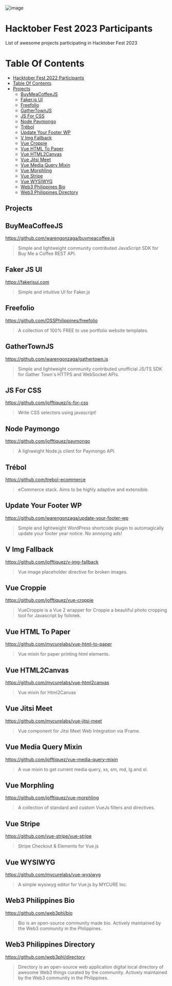 ![image](https://github.com/OSSPhilippines/hacktober-fest-2022-participants/assets/8638243/b28c0bbc-7fb8-4c47-8637-c20baee096b0)


# Hacktober Fest 2023 Participants

List of awesome projects participating in Hacktober Fest 2023

# Table Of Contents

- [Hacktober Fest 2022 Participants](#hacktober-fest-2022-participants)
- [Table Of Contents](#table-of-contents)
- [Projects](#projects)
  - [BuyMeaCoffeeJS](#buymeacoffeejs)
  - [Faker.js UI](#faker-js-ui)
  - [Freefolio](#freefolio)
  - [GatherTownJS](#gathertownjs)
  - [JS For CSS](#js-for-css)
  - [Node Paymongo](#node-paymongo)
  - [Trébol](#trébol)
  - [Update Your Footer WP](#update-your-footer-wp)
  - [V Img Fallback](#v-img-fallback)
  - [Vue Croppie](#vue-croppie)
  - [Vue HTML To Paper](#vue-html-to-paper)
  - [Vue HTML2Canvas](#vue-html2canvas)
  - [Vue Jitsi Meet](#vue-jitsi-meet)
  - [Vue Media Query Mixin](#vue-media-query-mixin)
  - [Vue Morphling](#vue-morphling)
  - [Vue Stripe](#vue-stripe)
  - [Vue WYSIWYG](#vue-wysiwyg)
  - [Web3 Philippines Bio](#web3-philippines-bio)
  - [Web3 Philippines Directory](#web3-philippines-directory)

## Projects



## BuyMeaCoffeeJS

https://github.com/warengonzaga/buymeacoffee.js

> Simple and lightweight community contributed JavaScript SDK for Buy Me a Coffee REST API.

## Faker JS UI

https://fakerjsui.com

> Simple and intuitive UI for Faker.js

## Freefolio

https://github.com/OSSPhilippines/freefolio

> A collection of 100% FREE to use portfolio website templates.

## GatherTownJS

https://github.com/warengonzaga/gathertown.js

> Simple and lightweight community contributed unofficial JS/TS SDK for Gather Town's HTTPS and WebSocket APIs.

## JS For CSS

https://github.com/jofftiquez/js-for-css

> Write CSS selectors using javascript!

## Node Paymongo

https://github.com/jofftiquez/paymongo

> A lighweight Node.js client for Paymongo API.

## Trébol

https://github.com/trebol-ecommerce

> eCommerce stack. Aims to be highly adaptive and extensible.

## Update Your Footer WP

https://github.com/warengonzaga/update-your-footer-wp

> Simple and lightweight WordPress shortcode plugin to automagically update your footer year notice. No annoying ads!

## V Img Fallback

https://github.com/jofftiquez/v-img-fallback

> Vue image placeholder directive for broken images.

## Vue Croppie

https://github.com/jofftiquez/vue-croppie

> VueCroppie is a Vue 2 wrapper for Croppie a beautiful photo cropping tool for Javascript by foliotek.

## Vue HTML To Paper

https://github.com/mycurelabs/vue-html-to-paper

> Vue mixin for paper printing html elements.

## Vue HTML2Canvas

https://github.com/mycurelabs/vue-html2canvas

> Vue mixin for Html2Canvas

## Vue Jitsi Meet

https://github.com/mycurelabs/vue-jitsi-meet

> Vue component for Jitsi Meet Web Integration via IFrame.

## Vue Media Query Mixin

https://github.com/jofftiquez/vue-media-query-mixin

> A vue mixin to get current media query, xs, sm, md, lg and xl.

## Vue Morphling

https://github.com/jofftiquez/vue-morphling 

> A collection of standard and custom VueJs filters and directives.

## Vue Stripe

https://github.com/vue-stripe/vue-stripe

> Stripe Checkout & Elements for Vue.js

## Vue WYSIWYG

https://github.com/mycurelabs/vue-wysiwyg

> A simple wysiwyg editor for Vue.js by MYCURE Inc.

## Web3 Philippines Bio

https://github.com/web3phl/bio

> Bio is an open-source community made bio. Actively maintained by the Web3 community in the Philippines.

## Web3 Philippines Directory

https://github.com/web3phl/directory

> Directory is an open-source web application digital local directory of awesome Web3 things curated by the community. Actively maintained by the Web3 community in the Philippines.
